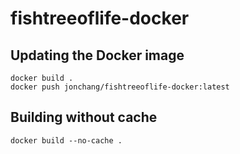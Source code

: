 # fishtreeoflife-docker

## Updating the Docker image

```
docker build .
docker push jonchang/fishtreeoflife-docker:latest
```

## Building without cache

```
docker build --no-cache .
```
